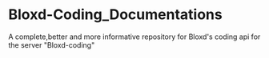 # Bloxd-Coding_Documentations
A complete,better and more informative repository for Bloxd's coding api for the server "Bloxd-coding"
